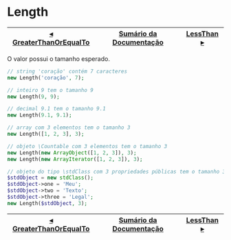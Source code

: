 # Length

[◂ GreaterThanOrEqualTo](06-greaterthanorequalto.md) | [Sumário da Documentação](indice.md) | [LessThan ▸](06-lessthan.md)
-- | -- | --

O valor possui o tamanho esperado.

```php
// string 'coração' contém 7 caracteres
new Length('coração', 7);

// inteiro 9 tem o tamanho 9
new Length(9, 9);

// decimal 9.1 tem o tamanho 9.1
new Length(9.1, 9.1);

// array com 3 elementos tem o tamanho 3
new Length([1, 2, 3], 3);

// objeto \Countable com 3 elementos tem o tamanho 3
new Length(new ArrayObject([1, 2, 3]), 3);
new Length(new ArrayIterator([1, 2, 3]), 3);

// objeto do tipo \stdClass com 3 propriedades públicas tem o tamanho 3
$stdObject = new stdClass();
$stdObject->one = 'Meu';
$stdObject->two = 'Texto';
$stdObject->three = 'Legal';
new Length($stdObject, 3);
```

[◂ GreaterThanOrEqualTo](06-greaterthanorequalto.md) | [Sumário da Documentação](indice.md) | [LessThan ▸](06-lessthan.md)
-- | -- | --

